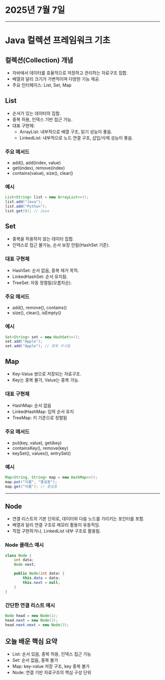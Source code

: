 # 2025년 7월 7일


---


# Java 컬렉션 프레임워크 기초


## 컬렉션(Collection) 개념

- 자바에서 데이터를 효율적으로 저장하고 관리하는 자료구조 집합.
- 배열과 달리 크기가 가변적이며 다양한 기능 제공.
- 주요 인터페이스: List, Set, Map


## List

- 순서가 있는 데이터의 집합.
- 중복 허용, 인덱스 기반 접근 가능.
- 대표 구현체:
  - ArrayList: 내부적으로 배열 구조, 읽기 성능이 좋음.
  - LinkedList: 내부적으로 노드 연결 구조, 삽입/삭제 성능이 좋음.

### 주요 메서드
- add(), add(index, value)
- get(index), remove(index)
- contains(value), size(), clear()

### 예시
```java
List<String> list = new ArrayList<>();
list.add("Java");
list.add("Python");
list.get(0); // Java
```



## Set

- 중복을 허용하지 않는 데이터 집합.
- 인덱스로 접근 불가능, 순서 보장 안됨(HashSet 기준).

### 대표 구현체
- HashSet: 순서 없음, 중복 제거 목적.
- LinkedHashSet: 순서 유지됨.
- TreeSet: 자동 정렬됨(오름차순).

### 주요 메서드
- add(), remove(), contains()
- size(), clear(), isEmpty()

### 예시
```java
Set<String> set = new HashSet<>();
set.add("Apple");
set.add("Apple"); // 중복 무시됨
```



## Map

- Key-Value 쌍으로 저장되는 자료구조.
- Key는 중복 불가, Value는 중복 가능.

### 대표 구현체
- HashMap: 순서 없음
- LinkedHashMap: 입력 순서 유지
- TreeMap: 키 기준으로 정렬됨

### 주요 메서드
- put(key, value), get(key)
- containsKey(), remove(key)
- keySet(), values(), entrySet()

### 예시
```java
Map<String, String> map = new HashMap<>();
map.put("이름", "홍길동");
map.get("이름"); // 홍길동
```

---

## Node

- 연결 리스트의 기본 단위로, 데이터와 다음 노드를 가리키는 포인터를 포함.
- 배열과 달리 연결 구조로 메모리 활용이 유동적임.
- 직접 구현하거나, LinkedList 내부 구조로 활용됨.

### Node 클래스 예시
```java
class Node {
    int data;
    Node next;

    public Node(int data) {
        this.data = data;
        this.next = null;
    }
}
```

### 간단한 연결 리스트 예시
```java
Node head = new Node(1);
head.next = new Node(2);
head.next.next = new Node(3);
```



## 오늘 배운 핵심 요약

- List: 순서 있음, 중복 허용, 인덱스 접근 가능
- Set: 순서 없음, 중복 불가
- Map: key-value 저장 구조, key 중복 불가
- Node: 연결 기반 자료구조의 핵심 구성 단위
